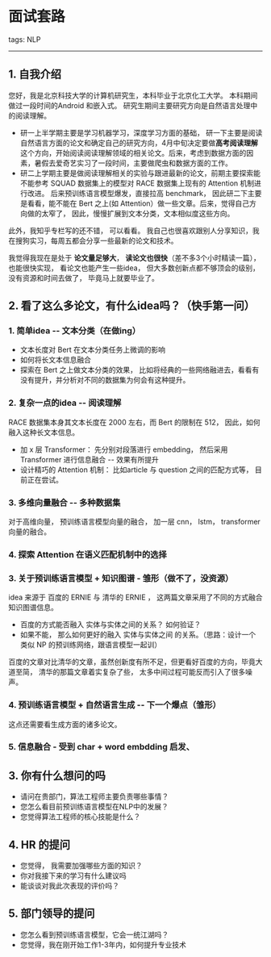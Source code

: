 # 面试套路

tags: NLP

---

## 1. 自我介绍

您好，我是北京科技大学的计算机研究生，本科毕业于北京化工大学。 本科期间做过一段时间的Android 和嵌入式。 研究生期间主要研究方向是自然语言处理中的阅读理解。 

- 研一上半学期主要是学习机器学习，深度学习方面的基础， 研一下主要是阅读自然语言方面的论文和确定自己的研究方向，4月中旬决定要做**高考阅读理解**这个方向，开始阅读阅读理解领域的相关论文。后来，考虑到数据方面的因素，暑假去爱奇艺实习了一段时间，主要做爬虫和数据方面的工作。 
- 研二上学期主要是做阅读理解相关的实验与跟进最新的论文，前期主要探索能不能参考 SQUAD 数据集上的模型对 RACE 数据集上现有的 Attention 机制进行改进。 后来预训练语言模型爆发，直接拉高 benchmark， 因此研二下主要是看看，能不能在 Bert 之上(如 Attention）做一些文章。后来，觉得自己方向做的太窄了， 因此，慢慢扩展到文本分类，文本相似度这些方向。

此外，我知乎专栏写的还不错， 可以看看。 我自己也很喜欢跟别人分享知识，我在搜狗实习，每周五都会分享一些最新的论文和技术。

我觉得我现在是处于 **论文量足够大**， **读论文也很快**（差不多3个小时精读一篇），也能很快实现， 看论文也能产生一些idea， 但大多数创新点都不够顶会的级别， 没有资源和时间去做了， 毕竟马上就要毕业了。

## 2. 看了这么多论文，有什么idea吗？（快手第一问）

### 1. 简单idea -- 文本分类（在做ing）

- 文本长度对 Bert 在文本分类任务上微调的影响
- 如何将长文本信息融合
- 探索在 Bert 之上做文本分类的效果， 比如将经典的一些网络融进去，看看有没有提升，并分析对不同的数据集为何会有这种提升。

### 2. 复杂一点的idea -- 阅读理解

RACE 数据集本身其文本长度在 2000 左右，而 Bert 的限制在 512， 因此，如何融入这种长文本信息。 

- 加 x 层 Transformer： 先分别对段落进行 embedding， 然后采用 Transformer 进行信息融合 -- 效果有所提升
- 设计精巧的 Attention 机制： 比如article 与 question 之间的匹配方式等， 目前正在尝试。

### 3. 多维向量融合 -- 多种数据集

对于高维向量， 预训练语言模型向量的融合， 加一层 cnn， lstm， transformer 向量的融合。

### 4. 探索 Attention 在语义匹配机制中的选择



### 3. 关于预训练语言模型 + 知识图谱  - 雏形（做不了，没资源）

idea 来源于 百度的 ERNIE 与 清华的 ERNIE ， 这两篇文章采用了不同的方式融合知识图谱信息。 

- 百度的方式能否融入 实体与实体之间的关系？ 如何验证？
- 如果不能， 那么如何更好的融入 实体与实体之间 的关系。（思路：设计一个类似 NP 的预训练网络，跟语言模型一起训）

百度的文章对比清华的文章，虽然创新度有所不足，但更看好百度的方向，毕竟大道至简， 清华的那篇文章着实复杂了些， 太多中间过程可能反而引入了很多噪声。

###  4. 预训练语言模型 + 自然语言生成 -- 下一个爆点（雏形）

这点还需要看生成方面的诸多论文。

### 5. 信息融合 - 受到 char + word embdding 启发、



## 3. 你有什么想问的吗

- 请问在贵部门，算法工程师主要负责哪些事情？
- 您怎么看目前预训练语言模型在NLP中的发展？
- 您觉得算法工程师的核心技能是什么？

## 4. HR 的提问

- 您觉得， 我需要加强哪些方面的知识？
- 你对我接下来的学习有什么建议吗
- 能谈谈对我此次表现的评价吗？

## 5. 部门领导的提问

- 您怎么看到预训练语言模型，它会一统江湖吗？
- 您觉得，我在刚开始工作1-3年内，如何提升专业技术





